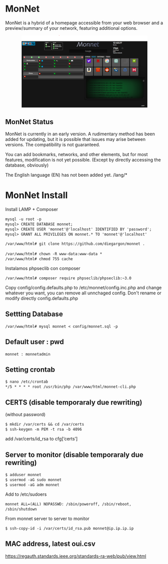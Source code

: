 ###

# MonNet

MonNet is a hybrid of a homepage accessible from your web browser and a preview/summary of your network, featuring additional options.

<p align="center">
<img width="400" src="https://github.com/diegargon/monnet/blob/main/monnet.png?raw=true" width="100%">
</p>

## MonNet Status

MonNet is currently in an early version. A rudimentary method has been added for updating, but it is possible that issues may arise between versions. The compatibility is not guaranteed.

You can add bookmarks, networks, and other elements, but for most features, modification is not yet possible. (Except by directly accessing the database, obviously) 

The English language (EN) has not been added yet. /lang/*

# MonNet Install
Install LAMP + Composer

```
mysql -u root -p
mysql> CREATE DATABASE monnet;
mysql> CREATE USER 'monnet'@'localhost' IDENTIFIED BY 'password';
mysql> GRANT ALL PRIVILEGES ON monnet.* TO 'monnet'@'localhost'
```

```
/var/www/html# git clone https://github.com/diegargon/monnet .

/var/www/html# chown -R www-data:www-data *
/var/www/html# chmod 755 cache
```
Instalamos phpseclib con composer

```
/var/www/html# composer require phpseclib/phpseclib:~3.0
```

Copy  config/config.defaults.php  to  /etc/monnet/config.inc.php and change whatever you want, you
can remove all unnchaged config. Don't rename or modify directly config.defaults.php 

## Settting Database
```
/var/www/html# mysql monnet < config/monnet.sql -p
```

## Default user : pwd

```
monnet : monnetadmin
```

## Setting crontab

```
$ nano /etc/crontab
*/5 * * * * root /usr/bin/php /var/www/html/monnet-cli.php
```

## CERTS (disable temporaraly due rewriting)

(without password)
```
$ mkdir /var/certs && cd /var/certs 
$ ssh-keygen -m PEM -t rsa -b 4096
```



add /var/certs/id_rsa to cfg[‘certs’] 

## Server to monitor (disable temporaraly due rewriting)

```
$ adduser monnet
$ usermod -aG sudo monnet
$ usermod -aG adm monnet
```

Add to /etc/sudoers

```
monnet ALL=(ALL) NOPASSWD: /sbin/poweroff, /sbin/reboot, /sbin/shutdown
```

From monnet server to server to monitor

```
$ ssh-copy-id -i /var/certs/id_rsa.pub monnet@ip.ip.ip.ip
```


## MAC address, latest oui.csv
https://regauth.standards.ieee.org/standards-ra-web/pub/view.html